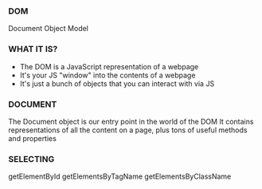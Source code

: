 ### DOM

Document Object Model

### WHAT IT IS?

- The DOM is a JavaScript representation of a webpage
- It's your JS "window" into the contents of a webpage
- It's just a bunch of objects that you can
  interact with via JS

### DOCUMENT

The Document object is our entry point in the world of the DOM
It contains representations of all the content on a page, plus
tons of useful methods and properties

### SELECTING

getElementById
getElementsByTagName
getElementsByClassName
